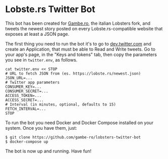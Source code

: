 # Lobste.rs Twitter Bot

This bot has been created for [Gambe.ro](https://gambe.ro), the italian Lobsters fork, and tweets the newest story posted on every Lobste.rs-compatible website that exposes at least a JSON page.

The first thing you need to run the bot it's to go to [dev.twitter.com](https://dev.twitter.com) and create an Application, that must be able to Read and Write tweets. Go to your app's page, in the "Keys and tokens" tab, then copy the parameters you see in `twitter.env`, as follows.

```
cat twitter.env << STOP
# URL to fetch JSON from (es. https://lobste.rs/newest.json)
JSON_URL=...
# Twitter app parameters
CONSUMER_KEY=...
CONSUMER_SECRET=...
ACCESS_TOKEN=...
ACCESS_SECRET=...
# Interval (in minutes, optional, defaults to 15)
FETCH_INTERVAL=...
STOP
```

To run the bot you need Docker and Docker Compose installed on your system. Once you have them, just:

```
$ git clone https://github.com/gambe-ro/lobsters-twitter-bot
$ docker-compose up
```

The bot is now up and running. Have fun!